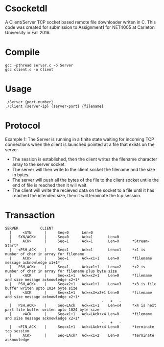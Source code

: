 # Csocketdl
A Client/Server TCP socket based remote file downloader writen in C. This code was created for submission to Assignment1 for NET4005 at Carleton University in Fall 2016.

# Compile
    gcc -pthread server.c -o Server
    gcc client.c -o Client

# Usage

    ./Server {port-number}
    ./Client {server-ip} {server-port} {filename}

# Protocol
Example 1: The Server is running in a finite state waiting for incoming TCP connections when the client is launched pointed at a file that exists on the server.
* The session is established, then the client writes the filename character array to the server socket. 
* The server will then write to the client socket the filename and the size in bytes. 
* The server will push all the bytes of the file to the client socket untile the end of file is reached then it will wait. 
* The client will write the recieved data on the socket to a file until it has reached the intended size, then it will terminate the tcp session.

# Transaction
    SERVER          CLIENT
      |     <SYN      |     Seq=0      Len=0
      |   SYN/ACK>    |     Seq=0      Ack=1       Len=0
      |     ACK>      |     Seq=1      Ack=1       Len=0      *Stream-Start*
      |   <PSH,ACK    |     Seq=1      Ack=1       Len=x1     *x1 is number of char in array for filename
      |     ACK>      |     Seq=1      Ack=x1+1    Len=0      *filename message acknowledge x1+1*
      |   PSH,ACK>    |     Seq=1      Ack=x1+1    Len=x2     *x2 is number of char in array for filename plus byte size
      |     <ACK      |     Seq=x1+1   Ack=x2+1    Len=0      *filename and size message acknowledge x2+1*
      |   PSH,ACK>    |     Seq=x2+1   Ack=x1+1    Len=x3     *x3 is file buffer writen upto 1024 byte size
      |     <ACK      |     Seq=x1+1   Ack=x3+x2+1 Len=0      *filename and size message acknowledge x2+1*
                                                -   +   -
      |   PSH,ACK>    |     Seq=LAck   Ack=x1+1    Len=x4     *x4 is next part file buffer writen upto 1024 byte size
      |     <ACK      |     Seq=x1+1   Ack=LAck+x4 Len=0      *filename and size message acknowledge x2+1*
                                                -   +   -
      |   <FIN,ACK    |     Seq=x1+1   Ack=LAck+x4 Len=0      *terminate tcp session
      |     ACK>      |     Seq=LAck*  Ack=x1+2    Len=0      *terminate acknowledge
